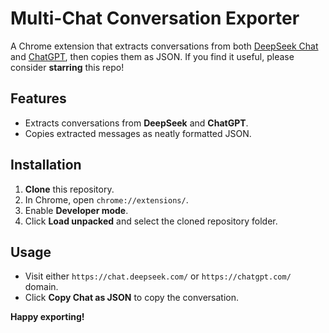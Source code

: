 # Multi-Chat Conversation Exporter

A Chrome extension that extracts conversations from both [DeepSeek Chat](https://chat.deepseek.com/) and [ChatGPT](https://chatgpt.com/), then copies them as JSON. If you find it useful, please consider **starring** this repo!

## Features
- Extracts conversations from **DeepSeek** and **ChatGPT**.
- Copies extracted messages as neatly formatted JSON.

## Installation
1. **Clone** this repository.
2. In Chrome, open `chrome://extensions/`.
3. Enable **Developer mode**.
4. Click **Load unpacked** and select the cloned repository folder.

## Usage
- Visit either `https://chat.deepseek.com/` or `https://chatgpt.com/` domain.
- Click **Copy Chat as JSON** to copy the conversation.

**Happy exporting!**
